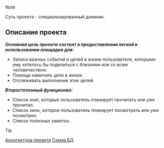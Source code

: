 > [!NOTE]
> Суть проекта - специализированный дневник.

## Описание проекта

***Основная цель проекта состоит в предоставлении легкой в использовании площадки для:***
  - Записи важных событий и целей в жизни пользователя, которыми ему хотелось бы поделиться с близкими или со всем человечеством.
  - Помощи намечать цели в жизни.
  - Отслеживать выполнение этих целей.

***Второстепенный функционал:***
  - Список книг, которые пользователь планирует прочитать или уже прочитал.
  - Список кино, которое пользователь планирует посмотреть или уже посмотрел.
  - Список полезных заметок.

> [!TIP]
> [Архитектура проекта](https://miro.com/app/board/uXjVLZMfJK0=/?share_link_id=808692328607)
> [Схема БД](https://app.diagrams.net/#HEugeneKovalskyi%2FMyHistory%2Fmain%2Fserver%2Fdb%2Fdb.drawio#%7B%22pageId%22%3A%229f46799a-70d6-7492-0946-bef42562c5a5%22%7D)
